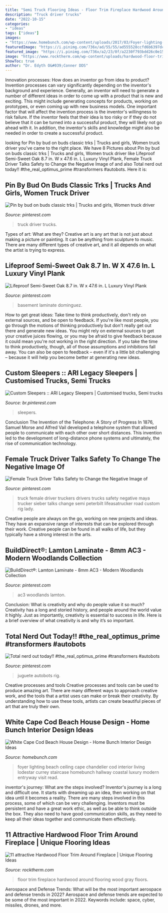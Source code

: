 ```yaml
---
title: "Semi Truck Flooring Ideas - Floor Trim Fireplace Hardwood Around Flooring Wood Gray Floors"
description: "Truck driver trucks"
date: "2022-10-15"
categories:
- "ideas"
tags: ["ideas"]
images:
- "https://www.homebunch.com/wp-content/uploads/2017/03/Foyer-lighting-Foyer-lighting-ideas-High-ceiling-foyer-lighting-Foyer-Lighting-is-Currey-and-Co-Lodestar-Chandelier-foyerlighting-foyer-lighting-highceilinglighting-CurreyandCo-Lodestar-Chandelier.jpg"
featuredImage: "https://i.pinimg.com/736x/ad/55/55/ad555528ccfd6b6397dc2448ccee347a.jpg"
featured_image: "https://i.pinimg.com/736x/a2/23/0f/a2230f793bdd26c0e152e79d842085c9--semi-trucks-big-trucks.jpg"
image: "https://www.rocktherm.com/wp-content/uploads/hardwood-floor-trim-around-fireplace-of-here-are-some-of-our-favorite-gray-wood-look-styles-shop-by-color-throughout-here-are-some-of-our-favorite-gray-wood-look-styles-gray-hardwood-floors-.jpg"
ShowToc: true
author: "Dr. Edyth O&#039;Conner DDS"
---
```



Innovation processes: How does an inventor go from idea to product?
Invention processes can vary significantly depending on the inventor's background and experience. Generally, an inventor will need to generate a number of different ideas in order to come up with a product that is new and exciting. This might include generating concepts for products, working on prototypes, or even coming up with new business models.
One important factor that will affect the invention process is the inventor's willingness to risk failure. If the inventor feels that their idea is too risky or if they do not believe that it can be turned into a successful product, they will likely not go ahead with it. In addition, the inventor's skills and knowledge might also be needed in order to create a successful product.

	

		
looking for Pin by bud on buds classic trks | Trucks and girls, Women truck driver you've came to the right place. We have 8 Pictures about Pin by bud on buds classic trks | Trucks and girls, Women truck driver like Lifeproof Semi-Sweet Oak 8.7 in. W x 47.6 in. L Luxury Vinyl Plank, Female Truck Driver Talks Safety to Change the Negative Image of and also Total nerd out today!! #the_real_optimus_prime #transformers #autobots. Here it is:
		
    
## Pin By Bud On Buds Classic Trks | Trucks And Girls, Women Truck Driver

<img loading=lazy src="https://i.pinimg.com/736x/a5/bb/db/a5bbdb88491e0396bd8eeb522ce75fd4.jpg" onerror="this.onerror=null;this.src='https://tse3.mm.bing.net/th?id=OIP.q0TZVEMyFmcJxU6wveYvlQHaJ4&amp;pid=15.1';" alt="Pin by bud on buds classic trks | Trucks and girls, Women truck driver">

_Source: pinterest.com_

>truck driver trucks. 

	

Types of art: What are they?
Creative art is any art that is not just about making a picture or painting. It can be anything from sculpture to music. There are many different types of creative art, and it all depends on what the artist is trying to express.

    
## Lifeproof Semi-Sweet Oak 8.7 In. W X 47.6 In. L Luxury Vinyl Plank

<img loading=lazy src="https://i.pinimg.com/736x/78/d1/18/78d1180ec2d1678eb89d22b116d92542.jpg" onerror="this.onerror=null;this.src='https://tse2.mm.bing.net/th?id=OIP.QFYC8jVkfFKtfY2vn8mQcQHaHa&amp;pid=15.1';" alt="Lifeproof Semi-Sweet Oak 8.7 in. W x 47.6 in. L Luxury Vinyl Plank">

_Source: pinterest.com_

>basement laminate dominguez. 

	

How to get great ideas: Take time to think productively, don't rely on external sources, and be open to feedback.
If you're like most people, you go through the motions of thinking productively but don't really get out there and generate new ideas. You might rely on external sources to get your creative juices flowing, or you may be afraid to give feedback because it could mean you're not working in the right direction. If you take the time to think productively, though, all of those assumptions and inhibitions fall away. You can also be open to feedback – even if it's a little bit challenging – because it will help you become better at generating new ideas.

    
## Custom Sleepers :: ARI Legacy Sleepers | Customised Trucks, Semi Trucks

<img loading=lazy src="https://i.pinimg.com/736x/ad/55/55/ad555528ccfd6b6397dc2448ccee347a.jpg" onerror="this.onerror=null;this.src='https://tse1.mm.bing.net/th?id=OIP.TjqC239NqPKkTl6yLw8PxwHaFI&amp;pid=15.1';" alt="Custom Sleepers :: ARI Legacy Sleepers | Customised trucks, Semi trucks">

_Source: br.pinterest.com_

>sleepers. 

	

Conclusion
The Invention of the Telephone: A Story of Progress
In 1876, Samuel Morse and Alfred Vail developed a telephone system that allowed people to communicate with each other over short distances. This invention led to the development of long-distance phone systems and ultimately, the rise of communication technology.

    
## Female Truck Driver Talks Safety To Change The Negative Image Of

<img loading=lazy src="https://i.pinimg.com/736x/a2/23/0f/a2230f793bdd26c0e152e79d842085c9--semi-trucks-big-trucks.jpg" onerror="this.onerror=null;this.src='https://tse1.mm.bing.net/th?id=OIP.kbTReMcAav0zLL-HrAR8RQHaLk&amp;pid=15.1';" alt="Female Truck Driver Talks Safety to Change the Negative Image of">

_Source: pinterest.com_

>truck female driver truckers drivers trucks safety negative maya trucker sieber talks change semi peterbilt lifeasatrucker road custom rig lady. 

	

Creative people are always on the go, working on new projects and ideas. They have an expansive range of interests that can be explored through their work. Creative people can be found in all walks of life, but they typically have a strong interest in the arts.

    
## BuildDirect®: Lamton Laminate - 8mm AC3 - Modern Woodlands Collection

<img loading=lazy src="https://i.pinimg.com/736x/b8/89/6f/b8896fc1c255494fe51e0d6d48d648fa.jpg" onerror="this.onerror=null;this.src='https://tse1.mm.bing.net/th?id=OIP.Wu6q1amrfxreTQ5fNBQjCwHaLG&amp;pid=15.1';" alt="BuildDirect®: Lamton Laminate - 8mm AC3 - Modern Woodlands Collection">

_Source: pinterest.com_

>ac3 woodlands lamton. 

	

Conclusion: What is creativity and why do people value it so much?
Creativity has a long and storied history, and people around the world value it highly. Just as importantly, creativity is essential to success in life. Here is a brief overview of what creativity is and why it’s so important.

    
## Total Nerd Out Today!! #the_real_optimus_prime #transformers #autobots

<img loading=lazy src="https://i.pinimg.com/736x/4b/f7/99/4bf799e51b9304b3a1bc71970a14f6a1.jpg" onerror="this.onerror=null;this.src='https://tse3.mm.bing.net/th?id=OIP.X9DCL2SqQCxXKhK0qSvAFQHaHa&amp;pid=15.1';" alt="Total nerd out today!! #the_real_optimus_prime #transformers #autobots">

_Source: pinterest.com_

>juguete autobots rig. 

	

Creative processes and tools
Creative processes and tools can be used to produce amazing art. There are many different ways to approach creative work, and the tools that a artist uses can make or break their creativity. By understanding how to use these tools, artists can create beautiful pieces of art that are truly their own.

    
## White Cape Cod Beach House Design - Home Bunch Interior Design Ideas

<img loading=lazy src="https://www.homebunch.com/wp-content/uploads/2017/03/Foyer-lighting-Foyer-lighting-ideas-High-ceiling-foyer-lighting-Foyer-Lighting-is-Currey-and-Co-Lodestar-Chandelier-foyerlighting-foyer-lighting-highceilinglighting-CurreyandCo-Lodestar-Chandelier.jpg" onerror="this.onerror=null;this.src='https://tse1.mm.bing.net/th?id=OIP.f-krgsN8TEBAnDBwtLxL7QHaIL&amp;pid=15.1';" alt="White Cape Cod Beach House Design - Home Bunch Interior Design Ideas">

_Source: homebunch.com_

>foyer lighting beach ceiling cape chandelier cod interior living lodestar currey staircase homebunch hallway coastal luxury modern entryway visit read. 

	

inventor's journey: What are the steps involved?
Inventor's journey is a long and difficult one. It starts with dreaming up an idea, then working on that idea until it becomes a reality. There are many steps involved in this process, some of which can be very challenging. Inventors must be persistent and have a great work ethic, as well as be able to think outside the box. They also need to have good communication skills, as they need to keep all their ideas together and communicate them effectively.

    
## 11 Attractive Hardwood Floor Trim Around Fireplace | Unique Flooring Ideas

<img loading=lazy src="https://www.rocktherm.com/wp-content/uploads/hardwood-floor-trim-around-fireplace-of-here-are-some-of-our-favorite-gray-wood-look-styles-shop-by-color-throughout-here-are-some-of-our-favorite-gray-wood-look-styles-gray-hardwood-floors-.jpg" onerror="this.onerror=null;this.src='https://tse3.mm.bing.net/th?id=OIP.mT0APWGobH8VI9ZoaZM3LgHaMW&amp;pid=15.1';" alt="11 attractive Hardwood Floor Trim Around Fireplace | Unique Flooring Ideas">

_Source: rocktherm.com_

>floor trim fireplace hardwood around flooring wood gray floors. 

	

Aerospace and Defense Trends: What will be the most important aerospace and defense trends in 2022?
Aerospace and defense trends are expected to be some of the most important in 2022. Keywords include: space, cyber, missiles, drones, and more.

